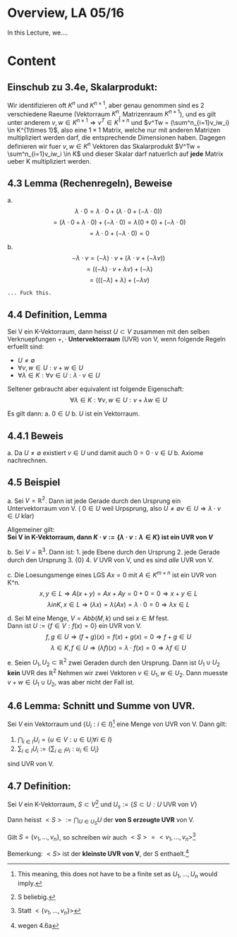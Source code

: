 # Overview, LA 05/16
In this Lecture, we.... 

# Content

## Einschub zu 3.4e, Skalarprodukt:
Wir identifizieren oft $K^n$ und $K^{n\times 1}$, aber genau genommen sind es 2
verschiedene Raeume (Vektorraum $K^n$, Matrizenraum $K^{n\times 1}$), und es
gilt unter anderem $v,w \in K^{n \times 1} \Rightarrow v^T \in K^{1\times n}$
und $v^Tw = (\sum^n_{i=1}v_iw_i) \in K^{1\times 1}$, also eine $1\times 1$
Matrix, welche nur mit anderen Matrizen multipliziert werden darf, die
entsprechende Dimensionen haben. Dagegen definieren wir fuer $v,w \in K^n$
Vektoren das Skalarprodukt $V^Tw = \sum^n_{i=1}v_iw_i \in K$ und dieser Skalar
darf natuerlich auf **jede** Matrix ueber K multipliziert werden. 

## 4.3 Lemma (Rechenregeln), Beweise
a. $$\lambda \cdot 0 = \lambda \cdot 0 + (\lambda \cdot 0 + (- \lambda \cdot
0))$$
$$ = (\lambda \cdot 0 + \lambda \cdot 0) + (- \lambda \cdot 0) = \lambda(0+0) +
(-\lambda \cdot 0)$$
$$ = \lambda \cdot 0 + (- \lambda \cdot 0) = 0$$

b. $$-\lambda \cdot v = (- \lambda) \cdot v + (\lambda \cdot v + (- \lambda
v))$$
$$ = ((-\lambda) \cdot v + \lambda v) + (-\lambda)$$ 
$$ = (((-\lambda) + \lambda)+ (-\lambda v)$$

    ... Fuck this.

## 4.4 Definition, Lemma
Sei V ein K-Vektorraum, dann heisst $U \subset V$ zusammen mit den selben
Verknuepfungen $+, \cdot$ **Untervektorraum** (UVR) von V, wenn folgende Regeln
erfuellt sind: 

- $U \neq \emptyset$ 
- $\forall v,w \in U : v+w\in U$ 
- $\forall \lambda \in K : \forall v \in U : \lambda \cdot v \in U$

Seltener gebraucht aber equivalent ist folgende Eigenschaft: 
$$ \forall \lambda \in K : \forall v,w \in U : v+ \lambda w \in U$$

Es gilt dann: 
a. $0 \in U$ 
b. $U$ ist ein Vektorraum. 

## 4.4.1 Beweis

a. Da $U \neq \emptyset$ existiert $v\in U$ und damit auch $0 = 0 \cdot v \in U$
b. Axiome nachrechnen. 

## 4.5 Beispiel
a. Sei $V= \mathbb{R}^2$. Dann ist jede Gerade durch den Ursprung ein
   Untervektorraum von V. ( $0 \in U$ weil Urpsprung, also $U \neq \emptyset
   v\in U \Rightarrow \lambda \cdot v \in U$ klar)
 
Allgemeiner gilt:  
**Sei V in K-Vektorraum, dann $K\cdot v := \{ \lambda \cdot v : \lambda \in K \}$
ist ein UVR von $V$**

b. Sei $V = \mathbb{R}^3$. Dann ist: 
     1. jede Ebene durch den Ursprung
     2. jede Gerade durch den Ursprung
     3. $\{0\}$
     4. $V$
   UVR von V, und es sind _alle_ UVR von V. 

c. Die Loesungsmenge eines LGS $Ax=0$ mit $A \in K^{m\times n}$ ist ein UVR von
   K^n.  
   $$x,y \in L \Rightarrow A(x+y) = Ax + Ay = 0+0=0 \Rightarrow x+y \in L$$
   $$ \lambda in K, x\in L \Rightarrow (\lambda x) = \lambda (Ax) = \lambda
   \cdot 0 = 0 \Rightarrow \lambda x\in L$$

d. Sei M eine Menge, $V= Abb(M,k)$ und sei $x \in M$ fest.  
   Dann ist $U := \{ f\in V : f(x) =0 \}$ ein UVR von V. 
   $$ f,g \in U \Rightarrow (f+g)(x) = f(x) + g(x) = 0 \Rightarrow f+g \in U$$
   $$\lambda \in K, f\in U \Rightarrow (\lambda f)(x) = \lambda \cdot f(x) = 0
   \Rightarrow \lambda f \in U$$

e. Seien $U_1, U_2 \subset \mathbb{R}^2$ zwei Geraden durch den Ursprung. Dann
   ist $U_1 \cup U_2$ **kein** UVR des $\mathbb{R}^2$ 
   Nehmen wir zwei Vektoren $v \in U_1, w\in U_2$. Dann muesste $v+w \in U_1
   \cup U_2$, was aber nicht der Fall ist.

## 4.6 Lemma: Schnitt und Summe von UVR.
Sei $V$ ein Vektorraum und $\{U_i : i \in I\}$[^1] eine Menge von UVR von V.
Dann gilt: 

1. $\bigcap_{i\in I} U_i = \{ u \in V : u \in U_i \forall i \in I\}$
2. $\sum_{i \in I} U_i := \{ \sum_{i\in I}u_i : u_i \in U_i\}$ 

sind UVR von V. 

## 4.7 Definition: 
Sei $V$ ein K-Vektorraum, $S\subset V$[^2] und $U_s := \{ S \subset U: U \text{
UVR von } V \}$

Dann heisst $<S> := \bigcap_{U\in U_S}U$ der **von S erzeugte UVR** von V. 

Gilt $S = \{v_1, \dots, v_n\}$, so schreiben wir auch $<S> = <v_1, \dots,
v_n>$[^3]

Bemerkung: $<S>$ ist der **kleinste UVR von V**, der S enthaelt.[^4]

[^1]: This meaning, this does not have to be a finite set as $U_1, \dots, U_n$
       would imply. 

[^2]: S beliebig. 

[^3]: Statt $<\{v_1,\dots,v_n\}>$

[^4]: wegen 4.6a

